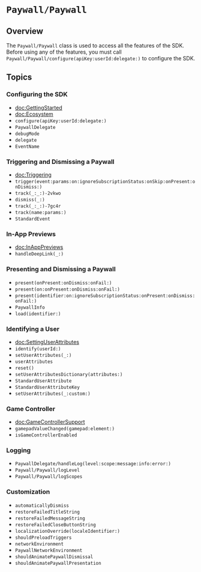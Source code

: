 # ``Paywall/Paywall``

## Overview

The ``Paywall/Paywall`` class is used to access all the features of the SDK. Before using any of the features, you must call ``Paywall/Paywall/configure(apiKey:userId:delegate:)`` to configure the SDK.

## Topics

### Configuring the SDK

- <doc:GettingStarted>
- <doc:Ecosystem>
- ``configure(apiKey:userId:delegate:)``
- ``PaywallDelegate``
- ``debugMode``
- ``delegate``
- ``EventName``

### Triggering and Dismissing a Paywall

- <doc:Triggering>
- ``trigger(event:params:on:ignoreSubscriptionStatus:onSkip:onPresent:onDismiss:)``
- ``track(_:_:)-2vkwo``
- ``dismiss(_:)``
- ``track(_:_:)-7gc4r``
- ``track(name:params:)``
- ``StandardEvent``

### In-App Previews
- <doc:InAppPreviews>
- ``handleDeepLink(_:)``

### Presenting and Dismissing a Paywall

- ``present(onPresent:onDismiss:onFail:)``
- ``present(on:onPresent:onDismiss:onFail:)``
- ``present(identifier:on:ignoreSubscriptionStatus:onPresent:onDismiss:onFail:)``
- ``PaywallInfo``
- ``load(identifier:)``

### Identifying a User

- <doc:SettingUserAttributes>
- ``identify(userId:)``
- ``setUserAttributes(_:)``
- ``userAttributes``
- ``reset()``
- ``setUserAttributesDictionary(attributes:)``
- ``StandardUserAttribute``
- ``StandardUserAttributeKey``
- ``setUserAttributes(_:custom:)``

### Game Controller

- <doc:GameControllerSupport>
- ``gamepadValueChanged(gamepad:element:)``
- ``isGameControllerEnabled``

### Logging

- ``PaywallDelegate/handleLog(level:scope:message:info:error:)``
- ``Paywall/Paywall/logLevel``
- ``Paywall/Paywall/logScopes``

### Customization

- ``automaticallyDismiss``
- ``restoreFailedTitleString``
- ``restoreFailedMessageString``
- ``restoreFailedCloseButtonString``
- ``localizationOverride(localeIdentifier:)``
- ``shouldPreloadTriggers``
- ``networkEnvironment``
- ``PaywallNetworkEnvironment``
- ``shouldAnimatePaywallDismissal``
- ``shouldAnimatePaywallPresentation``
